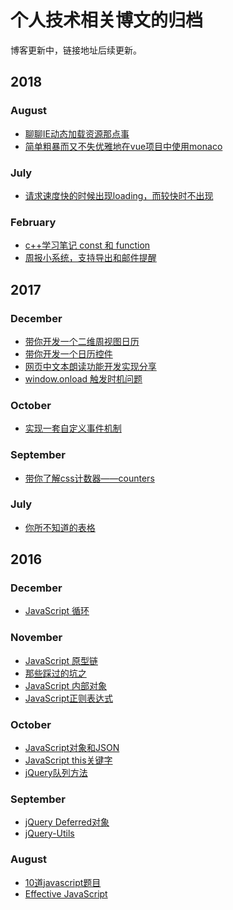 # 个人技术相关博文的归档

博客更新中，链接地址后续更新。

## 2018

### August

- [聊聊IE动态加载资源那点事]()
- [简单粗暴而又不失优雅地在vue项目中使用monaco]()

### July

- [请求速度快的时候出现loading，而较快时不出现]()
  
### February

- [c++学习笔记 const 和 function]()
- [周报小系统，支持导出和邮件提醒]()

## 2017

### December

- [带你开发一个二维周视图日历]()
- [带你开发一个日历控件]()
- [网页中文本朗读功能开发实现分享]()
- [window.onload 触发时机问题]()

### October

- [实现一套自定义事件机制]()

### September

- [带你了解css计数器——counters]()

### July

- [你所不知道的表格]()

## 2016

### December

- [JavaScript 循环]()

### November

- [JavaScript 原型链]()
- [那些踩过的坑之]()
- [JavaScript 内部对象]()
- [JavaScript正则表达式]()

### October

- [JavaScript对象和JSON]()
- [JavaScript this关键字]()
- [jQuery队列方法]()

### September

- [jQuery Deferred对象]()
- [jQuery-Utils]()

### August

- [10道javascript题目]()
- [Effective JavaScript]()